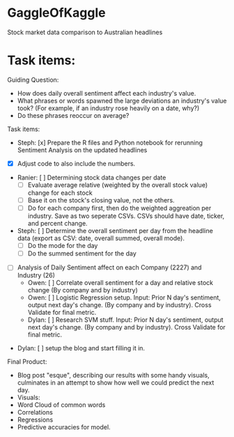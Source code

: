 # GaggleOfKaggle
Stock market data comparison to Australian headlines

# Task items:

Guiding Question:
- How does daily overall sentiment affect each industry's value.
 - What phrases or words spawned the large deviations an industry's value took? (For example, if an industry rose heavily on a date, why?)
 - Do these phrases reoccur on average?

Task items:
- Steph: [x] Prepare the R files and Python notebook for rerunning Sentiment Analysis on the updated headlines
 - [x] Adjust code to also include the numbers.
- Ranier: [ ] Determining stock data changes per date
    - [ ] Evaluate average relative (weighted by the overall stock value) change for each stock
    - [ ] Base it on the stock's closing value, not the others.
    - [ ] Do for each company first, then do the weighted aggreation per industry. Save as two seperate CSVs. CSVs should have date, ticker, and percent change.
- Steph: [ ] Determine the overall sentiment per day from the headline data (export as CSV: date, overall summed, overall mode).
    - [ ] Do the mode for the day
    - [ ] Do the summed sentiment for the day
- [ ] Analysis of Daily Sentiment affect on each Company (2227) and Industry (26)
    - Owen: [ ] Correlate overall sentiment for a day and relative stock change (By company and by industry)
    - Owen: [ ] Logistic Regression setup. Input: Prior N day's sentiment, output next day's change. (By company and by industry). Cross Validate for final metric.
    - Dylan: [ ] Research SVM stuff. Input: Prior N day's sentiment, output next day's change. (By company and by industry). Cross Validate for final metric.
- Dylan: [ ] setup the blog and start filling it in.

Final Product:
- Blog post "esque", describing our results with some handy visuals, culminates in an attempt to show how well we could predict the next day.
- Visuals:
 - Word Cloud of common words
 - Correlations
 - Regressions
 - Predictive accuracies for model.
